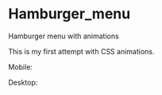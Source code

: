 # Hamburger_menu
Hamburger menu with animations

This is my first attempt with CSS animations.

Mobile:

Desktop:
